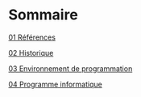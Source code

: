 Sommaire
========

[01 Références](01-References.md)

[02 Historique](02-Historique.md)

[03 Environnement de programmation](03-EnvironnementProg.md)

[04 Programme informatique](04-ProgInfog.md)
